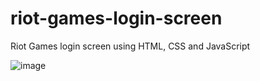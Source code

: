 # riot-games-login-screen
Riot Games login screen using HTML, CSS and JavaScript

![image](https://user-images.githubusercontent.com/66972744/173227294-5b29b7d7-618f-41a5-9936-98e6e82ceaa2.png)
